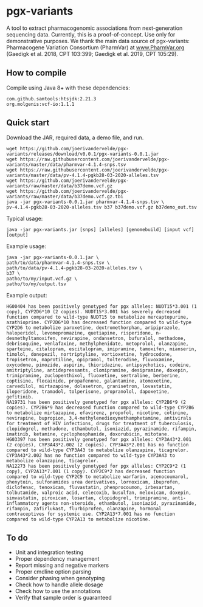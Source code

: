 # pgx-variants
A tool to extract pharmacogenomic associations from next-generation 
sequencing data. Currently, this is a proof-of-concept. Use only for 
demonstrative purposes. We thank the main data source of pgx-variants: 
Pharmacogene Variation Consortium (PharmVar) at www.PharmVar.org (Gaedigk et 
al. 2018, CPT 103:399; Gaedigk et al. 2019, CPT 105:29).

## How to compile
Compile using Java 8+ with these dependencies:
```
com.github.samtools:htsjdk:2.21.3
org.molgenis:vcf-io:1.1.1
```

## Quick start

Download the JAR, required data, a demo file, and run.
```
wget https://github.com/joerivandervelde/pgx-variants/releases/download/v0.0.1/pgx-variants-0.0.1.jar
wget https://raw.githubusercontent.com/joerivandervelde/pgx-variants/master/data/pharmvar-4.1.4-snps.tsv
wget https://raw.githubusercontent.com/joerivandervelde/pgx-variants/master/data/pv-4.1.4-pgkb28-03-2020-alleles.tsv
wget https://github.com/joerivandervelde/pgx-variants/raw/master/data/b37demo.vcf.gz
wget https://github.com/joerivandervelde/pgx-variants/raw/master/data/b37demo.vcf.gz.tbi
java -jar pgx-variants-0.0.1.jar pharmvar-4.1.4-snps.tsv \
pv-4.1.4-pgkb28-03-2020-alleles.tsv b37 b37demo.vcf.gz b37demo_out.tsv
```

Typical usage:
```
java -jar pgx-variants.jar [snps] [alleles] [genomebuild] [input vcf] [output]
```

Example usage:
```
java -jar pgx-variants-0.0.1.jar \
path/to/data/pharmvar-4.1.4-snps.tsv \
path/to/data/pv-4.1.4-pgkb28-03-2020-alleles.tsv \
b37 \
patho/to/my/input.vcf.gz \
patho/to/my/output.tsv
```

Example output:
```
HG00404 has been positively genotyped for pgx alleles: NUDT15*3.001 (1 copy), CYP2D6*10 (2 copies). NUDT15*3.001 has severely decreased function compared to wild-type NUDT15 to metabolize mercaptopurine, azathioprine. CYP2D6*10 has decreased function compared to wild-type CYP2D6 to metabolize paroxetine, dextromethorphan, aripiprazole, haloperidol, levomepromazine, quetiapine, risperidone, n-desmethyltamoxifen, nevirapine, ondansetron, bufuralol, methadone, debrisoquine, venlafaxine, methylphenidate, metoprolol, olanzapine, sparteine, citalopram, escitalopram, imipramine, tamoxifen, mianserin, timolol, donepezil, nortriptyline, vortioxetine, hydrocodone, tropisetron, maprotiline, opipramol, tolterodine, fluvoxamine, oxycodone, pimozide, aspirin, thioridazine, antipsychotics, codeine, amitriptyline, antidepressants, clomipramine, desipramine, doxepin, trimipramine, zuclopenthixol, fluoxetine, sertraline, berberine, coptisine, flecainide, propafenone, galantamine, atomoxetine, carvedilol, mirtazapine, dolasetron, granisetron, lovastatin, iloperidone, tramadol, tolperisone, propranolol, dapoxetine, gefitinib.
NA19731 has been positively genotyped for pgx alleles: CYP2B6*9 (2 copies). CYP2B6*9 has decreased function compared to wild-type CYP2B6 to metabolize mirtazapine, efavirenz, propofol, nicotine, cotinine, nevirapine, bupropion, 3,4-methylenedioxymethamphetamine, antivirals for treatment of HIV infections, drugs for treatment of tuberculosis, clopidogrel, methadone, ethambutol, isoniazid, pyrazinamide, rifampin, imatinib, ketamine, cyclophosphamide, doxorubicin, mitotane. 
HG03397 has been positively genotyped for pgx alleles: CYP3A43*2.001 (2 copies), CYP3A43*2.002 (2 copies). CYP3A43*2.001 has no function compared to wild-type CYP3A43 to metabolize olanzapine, ticagrelor. CYP3A43*2.002 has no function compared to wild-type CYP3A43 to metabolize olanzapine, ticagrelor. 
NA12273 has been positively genotyped for pgx alleles: CYP2C9*2 (1 copy), CYP2A13*7.001 (1 copy). CYP2C9*2 has decreased function compared to wild-type CYP2C9 to metabolize warfarin, acenocoumarol, phenytoin, sulfonamides urea derivatives, lornoxicam, ibuprofen, diclofenac, tenoxicam, fluvastatin, phenprocoumon, irbesartan, tolbutamide, valproic acid, celecoxib, busulfan, meloxicam, doxepin, simvastatin, piroxicam, losartan, clopidogrel, trimipramine, anti-inflammatory agents non-steroids, ethambutol, isoniazid, pyrazinamide, rifampin, zafirlukast, flurbiprofen, olanzapine, hormonal contraceptives for systemic use. CYP2A13*7.001 has no function compared to wild-type CYP2A13 to metabolize nicotine. 
```

## To do
- Unit and integration testing
- Proper dependency management
- Report missing and negative markers
- Proper cmdline option parsing
- Consider phasing when genotyping
- Check how to handle allele dosage
- Check how to use the annotations
- Verify that sample order is guaranteed
